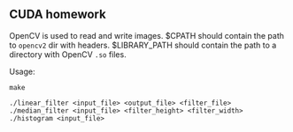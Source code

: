 ## CUDA homework

OpenCV is used to read and write images.
$CPATH should contain the path to `opencv2` dir with headers.
$LIBRARY_PATH should contain the path to a directory with OpenCV `.so` files.

Usage:
```
make

./linear_filter <input_file> <output_file> <filter_file>
./median_filter <input_file> <filter_height> <filter_width>
./histogram <input_file>
```
